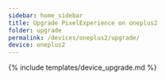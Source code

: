 ```yaml
---
sidebar: home_sidebar
title: Upgrade PixelExperience on oneplus2
folder: upgrade
permalink: /devices/oneplus2/upgrade/
device: oneplus2
---
```

{% include templates/device_upgrade.md %}
